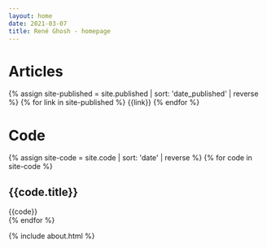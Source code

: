 ```yaml
---
layout: home
date: 2021-03-07
title: René Ghosh - homepage
---
```


<div>
  <div class="section-title" id="articles"><h1>Articles</h1></div>    
  <div class="field">
    {% assign site-published = site.published | sort: 'date_published' | reverse %}
    {% for link in site-published %}
    {{link}}
    {% endfor %}
</div>

<div>
  <div class="section-title" id="code"><h1>Code</h1></div>
  <div class="field">
  {% assign site-code = site.code | sort: 'date' | reverse %}
  {% for code in site-code %}
  <div class="section">  
    <div class="section-body">
      <h2>{{code.title}}</h2>  
    {{code}}
    </div>
  </div>
  {% endfor %}
</div>

{% include about.html %}

